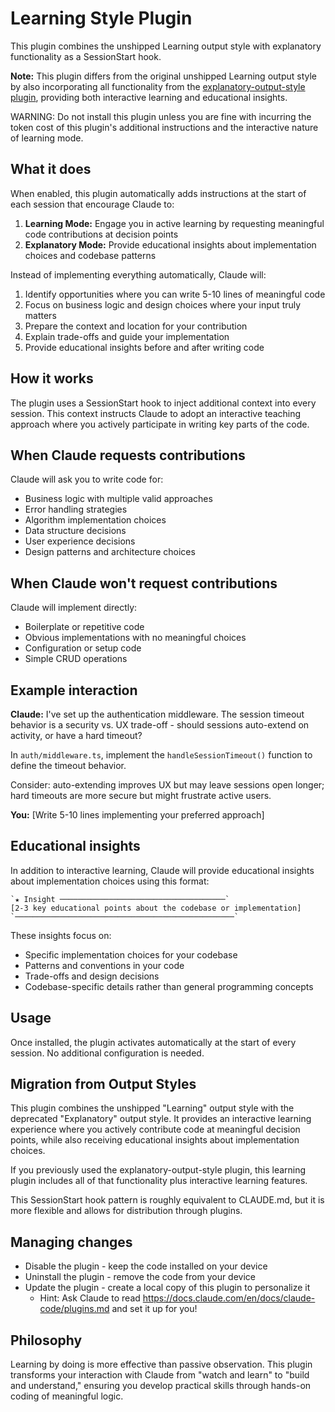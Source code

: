 # Learning Style Plugin

This plugin combines the unshipped Learning output style with explanatory functionality as a SessionStart hook.

**Note:** This plugin differs from the original unshipped Learning output style by also incorporating all functionality from the [explanatory-output-style plugin](https://github.com/anthropics/claude-code/tree/main/plugins/explanatory-output-style), providing both interactive learning and educational insights.

WARNING: Do not install this plugin unless you are fine with incurring the token cost of this plugin's additional instructions and the interactive nature of learning mode.

## What it does

When enabled, this plugin automatically adds instructions at the start of each session that encourage Claude to:

1. **Learning Mode:** Engage you in active learning by requesting meaningful code contributions at decision points
2. **Explanatory Mode:** Provide educational insights about implementation choices and codebase patterns

Instead of implementing everything automatically, Claude will:

1. Identify opportunities where you can write 5-10 lines of meaningful code
2. Focus on business logic and design choices where your input truly matters
3. Prepare the context and location for your contribution
4. Explain trade-offs and guide your implementation
5. Provide educational insights before and after writing code

## How it works

The plugin uses a SessionStart hook to inject additional context into every session. This context instructs Claude to adopt an interactive teaching approach where you actively participate in writing key parts of the code.

## When Claude requests contributions

Claude will ask you to write code for:
- Business logic with multiple valid approaches
- Error handling strategies
- Algorithm implementation choices
- Data structure decisions
- User experience decisions
- Design patterns and architecture choices

## When Claude won't request contributions

Claude will implement directly:
- Boilerplate or repetitive code
- Obvious implementations with no meaningful choices
- Configuration or setup code
- Simple CRUD operations

## Example interaction

**Claude:** I've set up the authentication middleware. The session timeout behavior is a security vs. UX trade-off - should sessions auto-extend on activity, or have a hard timeout?

In `auth/middleware.ts`, implement the `handleSessionTimeout()` function to define the timeout behavior.

Consider: auto-extending improves UX but may leave sessions open longer; hard timeouts are more secure but might frustrate active users.

**You:** [Write 5-10 lines implementing your preferred approach]

## Educational insights

In addition to interactive learning, Claude will provide educational insights about implementation choices using this format:

```
`★ Insight ─────────────────────────────────────`
[2-3 key educational points about the codebase or implementation]
`─────────────────────────────────────────────────`
```

These insights focus on:
- Specific implementation choices for your codebase
- Patterns and conventions in your code
- Trade-offs and design decisions
- Codebase-specific details rather than general programming concepts

## Usage

Once installed, the plugin activates automatically at the start of every session. No additional configuration is needed.

## Migration from Output Styles

This plugin combines the unshipped "Learning" output style with the deprecated "Explanatory" output style. It provides an interactive learning experience where you actively contribute code at meaningful decision points, while also receiving educational insights about implementation choices.

If you previously used the explanatory-output-style plugin, this learning plugin includes all of that functionality plus interactive learning features.

This SessionStart hook pattern is roughly equivalent to CLAUDE.md, but it is more flexible and allows for distribution through plugins.

## Managing changes

- Disable the plugin - keep the code installed on your device
- Uninstall the plugin - remove the code from your device
- Update the plugin - create a local copy of this plugin to personalize it
  - Hint: Ask Claude to read https://docs.claude.com/en/docs/claude-code/plugins.md and set it up for you!

## Philosophy

Learning by doing is more effective than passive observation. This plugin transforms your interaction with Claude from "watch and learn" to "build and understand," ensuring you develop practical skills through hands-on coding of meaningful logic.
